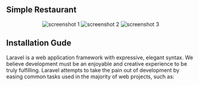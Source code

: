 ## Simple Restaurant

<p align="center">
<img src="https://i.imgur.com/BG9ATSp.png" alt="screenshot 1">
<img src="https://i.imgur.com/5w8Ys2B.png" alt="screenshot 2">
<img src="https://i.imgur.com/WDunndP.png" alt="screenshot 3">
</p>

## Installation Gude

Laravel is a web application framework with expressive, elegant syntax. We believe development must be an enjoyable and creative experience to be truly fulfilling. Laravel attempts to take the pain out of development by easing common tasks used in the majority of web projects, such as:

